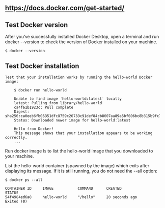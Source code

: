 ## 
## https://docs.docker.com/get-started/



## Test Docker version
After you’ve successfully installed Docker Desktop, open a terminal and run docker --version to check the version of Docker installed on your machine.

```
$ docker --version
```


## Test Docker installation


```
Test that your installation works by running the hello-world Docker image:

    $ docker run hello-world

    Unable to find image 'hello-world:latest' locally
    latest: Pulling from library/hello-world
    ca4f61b1923c: Pull complete
    Digest: sha256:ca0eeb6fb05351dfc8759c20733c91def84cb8007aa89a5bf606bc8b315b9fc7
    Status: Downloaded newer image for hello-world:latest

    Hello from Docker!
    This message shows that your installation appears to be working correctly.
    ...
```

Run docker image ls to list the hello-world image that you downloaded to your machine.

List the hello-world container (spawned by the image) which exits after displaying its message. If it is still running, you do not need the --all option:

    $ docker ps --all

    CONTAINER ID     IMAGE           COMMAND      CREATED            STATUS
    54f4984ed6a8     hello-world     "/hello"     20 seconds ago     Exited (0) 

